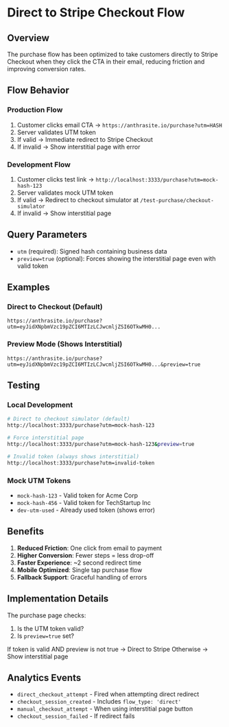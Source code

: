 # Direct to Stripe Checkout Flow

## Overview

The purchase flow has been optimized to take customers directly to Stripe Checkout when they click the CTA in their email, reducing friction and improving conversion rates.

## Flow Behavior

### Production Flow

1. Customer clicks email CTA → `https://anthrasite.io/purchase?utm=HASH`
2. Server validates UTM token
3. If valid → Immediate redirect to Stripe Checkout
4. If invalid → Show interstitial page with error

### Development Flow

1. Customer clicks test link → `http://localhost:3333/purchase?utm=mock-hash-123`
2. Server validates mock UTM token
3. If valid → Redirect to checkout simulator at `/test-purchase/checkout-simulator`
4. If invalid → Show interstitial page

## Query Parameters

- `utm` (required): Signed hash containing business data
- `preview=true` (optional): Forces showing the interstitial page even with valid token

## Examples

### Direct to Checkout (Default)

```
https://anthrasite.io/purchase?utm=eyJidXNpbmVzc19pZCI6MTIzLCJwcmljZSI6OTkwMH0...
```

### Preview Mode (Shows Interstitial)

```
https://anthrasite.io/purchase?utm=eyJidXNpbmVzc19pZCI6MTIzLCJwcmljZSI6OTkwMH0...&preview=true
```

## Testing

### Local Development

```bash
# Direct to checkout simulator (default)
http://localhost:3333/purchase?utm=mock-hash-123

# Force interstitial page
http://localhost:3333/purchase?utm=mock-hash-123&preview=true

# Invalid token (always shows interstitial)
http://localhost:3333/purchase?utm=invalid-token
```

### Mock UTM Tokens

- `mock-hash-123` - Valid token for Acme Corp
- `mock-hash-456` - Valid token for TechStartup Inc
- `dev-utm-used` - Already used token (shows error)

## Benefits

1. **Reduced Friction**: One click from email to payment
2. **Higher Conversion**: Fewer steps = less drop-off
3. **Faster Experience**: ~2 second redirect time
4. **Mobile Optimized**: Single tap purchase flow
5. **Fallback Support**: Graceful handling of errors

## Implementation Details

The purchase page checks:

1. Is the UTM token valid?
2. Is `preview=true` set?

If token is valid AND preview is not true → Direct to Stripe
Otherwise → Show interstitial page

## Analytics Events

- `direct_checkout_attempt` - Fired when attempting direct redirect
- `checkout_session_created` - Includes `flow_type: 'direct'`
- `manual_checkout_attempt` - When using interstitial page button
- `checkout_session_failed` - If redirect fails
